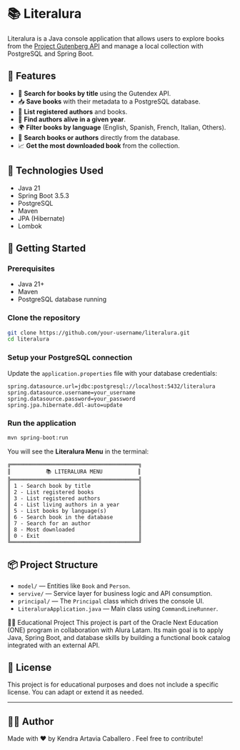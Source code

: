 
# 📚 Literalura

Literalura is a Java console application that allows users to explore books from the [Project Gutenberg API](https://gutendex.com/) and manage a local collection with PostgreSQL and Spring Boot.

## 🚀 Features

- 🔎 **Search for books by title** using the Gutendex API.
- 📥 **Save books** with their metadata to a PostgreSQL database.
- 👤 **List registered authors** and books.
- 📅 **Find authors alive in a given year**.
- 🌍 **Filter books by language** (English, Spanish, French, Italian, Others).
- 📘 **Search books or authors** directly from the database.
- 📈 **Get the most downloaded book** from the collection.

## 🧰 Technologies Used

- Java 21
- Spring Boot 3.5.3
- PostgreSQL
- Maven
- JPA (Hibernate)
- Lombok

## 🏁 Getting Started

### Prerequisites

- Java 21+
- Maven
- PostgreSQL database running

### Clone the repository

```bash
git clone https://github.com/your-username/literalura.git
cd literalura
````

### Setup your PostgreSQL connection

Update the `application.properties` file with your database credentials:

```properties
spring.datasource.url=jdbc:postgresql://localhost:5432/literalura
spring.datasource.username=your_username
spring.datasource.password=your_password
spring.jpa.hibernate.ddl-auto=update
```

### Run the application

```bash
mvn spring-boot:run
```

You will see the **Literalura Menu** in the terminal:

```
╔════════════════════════════════════════╗
║           📚 LITERALURA MENU           ║
╠════════════════════════════════════════╣
║ 1 - Search book by title               ║
║ 2 - List registered books              ║
║ 3 - List registered authors            ║
║ 4 - List living authors in a year      ║
║ 5 - List books by language(s)          ║
║ 6 - Search book in the database        ║
║ 7 - Search for an author               ║
║ 8 - Most downloaded                    ║
║ 0 - Exit                               ║
╚════════════════════════════════════════╝
```

## 📦 Project Structure

* `model/` — Entities like `Book` and `Person`.
* `servive/` — Service layer for business logic and API consumption.
* `principal/` — The `Principal` class which drives the console UI.
* `LiteraluraApplication.java` — Main class using `CommandLineRunner`.

👨‍🏫 Educational Project
This project is part of the Oracle Next Education (ONE) program in collaboration with Alura Latam. Its main goal is to apply Java, Spring Boot, and database skills by building a functional book catalog integrated with an external API.

## 📝 License

This project is for educational purposes and does not include a specific license. You can adapt or extend it as needed.

---

## 👨‍💻 Author

Made with ❤️ by Kendra Artavia Caballero . Feel free to contribute!



